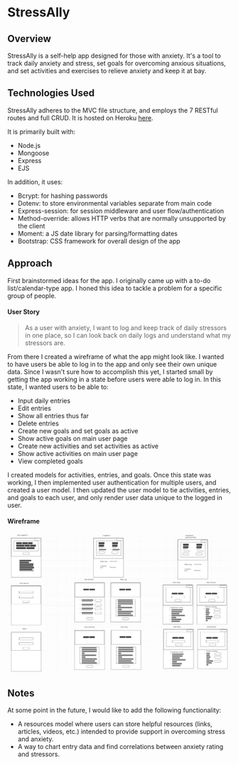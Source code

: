 # StressAlly


## Overview

StressAlly is a self-help app designed for those with anxiety. It's a tool to track daily anxiety and stress, set goals for overcoming anxious situations, and set activities and exercises to relieve anxiety and keep it at bay.

## Technologies Used

StressAlly adheres to the MVC file structure, and employs the 7 RESTful routes and full CRUD. It is hosted on Heroku [here](https://stress-ally.herokuapp.com/).

It is primarily built with:

- Node.js
- Mongoose
- Express
- EJS

In addition, it uses:

- Bcrypt: for hashing passwords
- Dotenv: to store environmental variables separate from main code
- Express-session: for session middleware and user flow/authentication
- Method-override: allows HTTP verbs that are normally unsupported by the client
- Moment: a JS date library for parsing/formatting dates
- Bootstrap: CSS framework for overall design of the app

## Approach

First brainstormed ideas for the app. I originally came up with a to-do list/calendar-type app. I honed this idea to tackle a problem for a specific group of people.

#### User Story

> As a user with anxiety, I want to log and keep track of daily stressors in one place, so I can look back on daily logs and understand what my stressors are.

From there I created a wireframe of what the app might look like. I wanted to have users be able to log in to the app and only see their own unique data. Since I wasn't sure how to accomplish this yet, I started small by getting the app working in a state before users were able to log in. In this state, I wanted users to be able to:

- Input daily entries
- Edit entries
- Show all entries thus far
- Delete entries
- Create new goals and set goals as active
- Show active goals on main user page
- Create new activities and set activities as active
- Show active activities on main user page
- View completed goals

I created models for activities, entries, and goals. Once this state was working, I then implemented user authentication for multiple users, and created a user model. I then updated the user model to tie activities, entries, and goals to each user, and only render user data unique to the logged in user.

#### Wireframe

![alt-text](https://github.com/mstone89/StressAlly/blob/master/stressally_wireframe.png)

## Notes

At some point in the future, I would like to add the following functionality:

- A resources model where users can store helpful resources (links, articles, videos, etc.) intended to provide support in overcoming stress and anxiety.
- A way to chart entry data and find correlations between anxiety rating and stressors.
